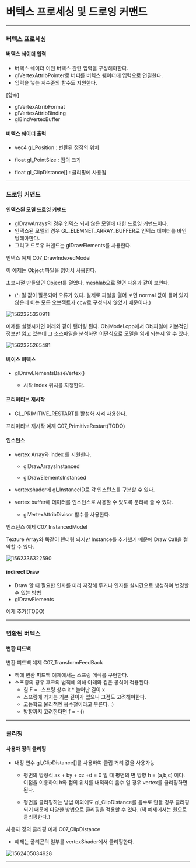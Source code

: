# 버텍스 프로세싱 및 드로잉 커맨드



----------------

### 버텍스 프로세싱



#### 버텍스 쉐이더 입력

- 버텍스 쉐이더 이전 버텍스 관련 입력을 구성해야한다.
- glVertexAttribPointer로 버퍼를 버텍스 쉐이더에 입력으로 연결한다.
- 입력을 넣는 저수준의 함수도 지원한다.



[함수]

- glVertexAtrribFormat
- glVertexAttribBinding
- glBindVertexBuffer



#### 버텍스 쉐이더 출력

- vec4 gl_Position :  변환된 정점의 위치

- float gl_PointSize : 점의 크기

- float gl_ClipDistance[] : 클리핑에 사용됨



----------------

### 드로잉 커맨드



#### 인덱스된 모델 드로잉 커맨드

- glDrawArrays의 경우 인덱스 되지 않은 모델에 대한 드로잉 커맨드이다.
- 인덱스된 모델의 경우 GL_ELEMNET_ARRAY_BUFFER로 인덱스 데이터를 바인딩해야한다.
- 그리고 드로우 커맨드는 glDrawElements를 사용한다.

인덱스 예제 C07_DrawIndexedModel

이 예제는 Object 파일을 읽어서 사용한다. 

초보시절 만들었던 Object를 열었다. meshlab으로 열면 다음과 같이 보인다.

- (노멀 값이 잘못되어 오류가 있다. 실제로 파일을 열어 보면 normal 값이 들어 있지 않은데 이는 모든 오브젝트가 ccw로 구성되지 않았기 때문이다.)

![1562325330911](https://github.com/rlatkddn212/opengl_super_bible/blob/master/assets/1562325330911.png)

예제를 실행시키면 아래와 같이 랜더링 된다. ObjModel.cpp에서 Obj파일에 기본적인 정보만 읽고 있는데 그 소스파일을 분석하면 어떤식으로 모델을 읽게 되는지 알 수 있다.

![1562325265481](https://github.com/rlatkddn212/opengl_super_bible/blob/master/assets/1562325265481.png)

#### 베이스 버텍스

- glDrawElementsBaseVertex()

  - 시작 index 위치를 지정한다.



#### 프리미티브 재시작

- GL_PRIMITIVE_RESTART를 활성화 시켜 사용한다.

프리미티브 재시작 예제 C07_PrimitiveRestart(TODO)



#### 인스턴스

- vertex Array와 index 를 지원한다.

  - glDrawArraysInstanced

  - glDrawElementsInstanced

- vertexshader에 gl_InstanceID로 각 인스턴스를 구분할 수 있다.

- vertex buffer에 데이터를 인스턴스로 사용할 수 있도록 분리해 줄 수 있다.

  - glVertexAttribDivisor 함수를 사용한다.



인스턴스 예제 C07_InstancedModel

Texture Array와 똑같이 랜더링 되지만 Instance를 추가했기 때문에 Draw Call을 절약할 수 있다.

![1562336322590](C:\Users\swkim\AppData\Roaming\Typora\typora-user-images\1562336322590.png)



#### indirect Draw

- Draw 할 때 필요한 인자를 미리 저장해 두거나 인자를 실시간으로 생성하여 변경할 수 있는 방법
- glDrawElements



예제 추가(TODO)



--------------------

### 변환된 버텍스



#### 변환 피드백



변환 피드백 예제 C07_TransformFeedBack

- 책에 변환 피드백 예제에서는 스프링 메쉬를 구현한다.
- 스프링의 경우 후크의 법칙에 의해 아래와 같은 공식이 적용된다.
  - 힘 F = -스프링 상수 k * 늘어난 길이 x
  - 스프링에 가지는 기본 길이가 있으니 그점도 고려해야한다.
  - 고등학교 물리책엔 용수철이라고 부른다. :)
  - 방향까지 고려한다면 f = - ()



---------------------

### 클리핑



#### 사용자 정의 클리핑

- 내장 변수 gl_ClipDistance[]를 사용하여 클립 거리 값을 사용가능

  - 평면의 방정식 ax + by + cz +d = 0 일 때 평면의 면 방향 h = (a,b,c) 이다. 이점을 이용하여 h와 점의 위치를 내적하여 음수 일 경우 vertex를 클리핑하면된다.

  - 평면을 클리핑하는 방법 이외에도 gl_ClipDistance를 음수로 만들 경우 클리핑 되기 때문에 다양한 방법으로 클리핑을 적용할 수 있다. (책 예제에서는 원으로 클리핑한다.)



사용자 정의 클리핑 예제 C07_ClipDistance

- 예제는 폴리곤의 일부를 vertexShader에서 클리핑한다.

![1562405034928](C:\Users\swkim\AppData\Roaming\Typora\typora-user-images\1562405034928.png)



------------------

